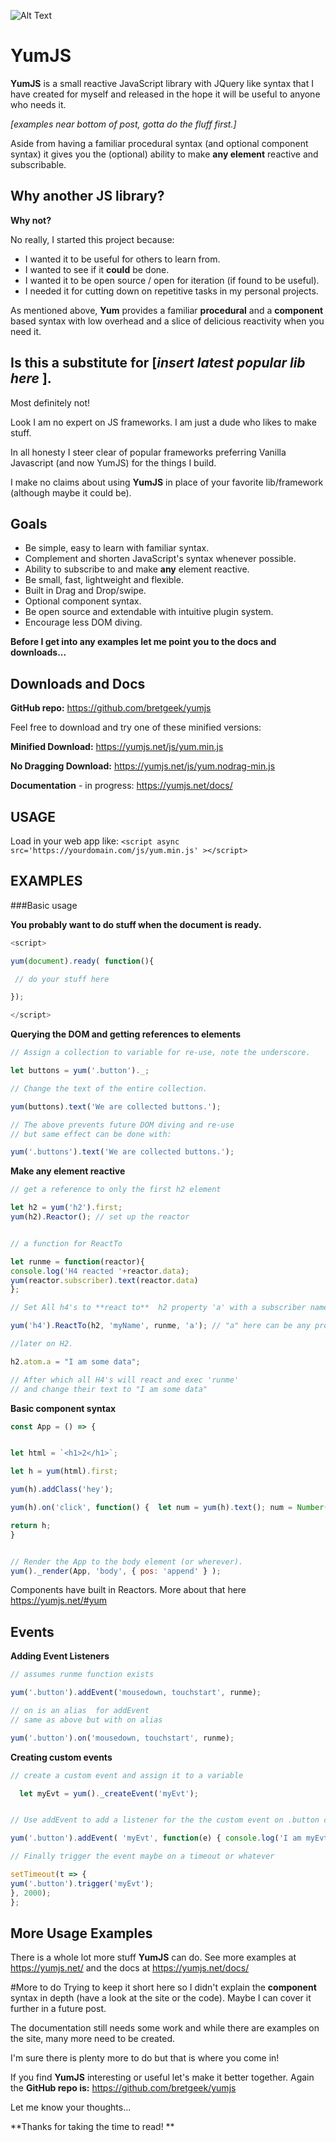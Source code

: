 ![Alt Text](https://dev-to-uploads.s3.amazonaws.com/i/a9jpvtu19deeuajnn9pt.png)
# YumJS

**YumJS** is a small reactive JavaScript library with JQuery like syntax that I have created for myself and released in the hope it will be useful to anyone who needs it.


*[examples near bottom of post, gotta do the fluff first.]*


Aside from having a familiar procedural syntax (and optional component syntax) it gives you the (optional) ability to make **any element** reactive and subscribable.

## Why another JS library?

**Why not?**

No really, I started this project because:

- I wanted it to be useful for others to learn from.
- I wanted to see if it **could** be done.
- I wanted it to be open source / open for iteration (if found to be useful).
- I needed it for cutting down on repetitive tasks in my personal projects.


As mentioned above, **Yum** provides a familiar **procedural** and a **component** based syntax with low overhead and a slice of delicious reactivity when you need it.

## Is this a substitute for [*insert latest popular lib here* ].

Most definitely not!

Look I am no expert on JS frameworks. I am just a dude who likes to make stuff.

In all honesty I steer clear of popular frameworks preferring Vanilla Javascript (and now YumJS) for the things I build.

I make no claims about using **YumJS** in place of your favorite lib/framework (although maybe it could be).


## Goals

  -  Be simple, easy to learn with familiar syntax.
  -  Complement and shorten JavaScript's syntax whenever possible.
  -  Ability to subscribe to and make **any** element reactive.
  -  Be small, fast, lightweight and flexible.
  -  Built in Drag and Drop/swipe.
  -  Optional component syntax.
  -  Be open source and extendable with intuitive plugin system.
  -  Encourage less DOM diving.

**Before I get into any examples let me point you to the docs and downloads...**

## Downloads and Docs

**GitHub repo:** https://github.com/bretgeek/yumjs

Feel free to download and try one of these minified versions:

**Minified Download:** https://yumjs.net/js/yum.min.js

**No Dragging Download:** https://yumjs.net/js/yum.nodrag-min.js

**Documentation** - in progress: https://yumjs.net/docs/



## USAGE
Load in your web app like:
`<script async src='https://yourdomain.com/js/yum.min.js' ></script>`


## EXAMPLES
###Basic usage

**You probably want to do stuff when the document is ready.**

```javascript
<script>

yum(document).ready( function(){

 // do your stuff here

});

</script>
```


**Querying the DOM and getting references to elements**

```javascript
// Assign a collection to variable for re-use, note the underscore.

let buttons = yum('.button')._;

// Change the text of the entire collection.

yum(buttons).text('We are collected buttons.');

// The above prevents future DOM diving and re-use
// but same effect can be done with:

yum('.buttons').text('We are collected buttons.');
```


**Make any element reactive**

```javascript
// get a reference to only the first h2 element

let h2 = yum('h2').first;
yum(h2).Reactor(); // set up the reactor


// a function for ReactTo

let runme = function(reactor){
console.log('H4 reacted '+reactor.data);
yum(reactor.subscriber).text(reactor.data)
};

// Set All h4's to **react to**  h2 property 'a' with a subscriber name 'myName'

yum('h4').ReactTo(h2, 'myName', runme, 'a'); // "a" here can be any property you want

//later on H2.

h2.atom.a = "I am some data";

// After which all H4's will react and exec 'runme'
// and change their text to "I am some data"
```


**Basic component syntax**

```javascript
const App = () => {


let html = `<h1>2</h1>`;

let h = yum(html).first;

yum(h).addClass('hey');

yum(h).on('click', function() {  let num = yum(h).text(); num = Number(num) + 1 ; yum(h).text(num); console.log('num is '+num)} );

return h;
}


// Render the App to the body element (or wherever).
yum()._render(App, 'body', { pos: 'append' } );

```
Components have built in Reactors. More about that here https://yumjs.net/#yum


## Events
**Adding Event Listeners**

```javascript
// assumes runme function exists

yum('.button').addEvent('mousedown, touchstart', runme);

// on is an alias  for addEvent
// same as above but with on alias

yum('.button').on('mousedown, touchstart', runme);
```

**Creating custom events**

```javascript
// create a custom event and assign it to a variable

  let myEvt = yum()._createEvent('myEvt');


// Use addEvent to add a listener for the the custom event on .button class

yum('.button').addEvent( 'myEvt', function(e) { console.log('I am myEvt'), true });

// Finally trigger the event maybe on a timeout or whatever

setTimeout(t => {
yum('.button').trigger('myEvt');
}, 2000);
};
```


## More Usage Examples
There is a whole lot more stuff **YumJS** can do. See more examples at https://yumjs.net/ and the docs at https://yumjs.net/docs/

#More to do
Trying to keep it short here so I didn't explain the **component** syntax in depth (have a look at the site or the code). Maybe I can cover it further in a future post.

The documentation still needs some work and while there are examples on the site, many more need to be created.

I'm sure there is plenty more to do but that is where you come in!

If you find **YumJS** interesting or useful let's make it better together. Again the **GitHub repo is:** https://github.com/bretgeek/yumjs

Let me know your thoughts...

 **Thanks for taking the time to read! **

